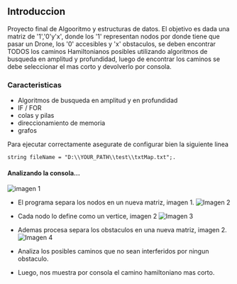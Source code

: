 ## Introduccion
Proyecto final de Algooritmo y estructuras de datos. El objetivo es dada una matriz de '1','0'y'x', donde los '1' representan nodos por donde 
tiene que pasar un Drone, los '0' accesibles y 'x' obstaculos, se deben encontrar TODOS los caminos Hamiltonianos posibles utilizando algoritmos de busqueda en amplitud y profundidad, luego de encontrar los caminos se debe seleccionar el mas corto y devolverlo por consola.

### Caracteristicas
- Algoritmos de busqueda en amplitud y en profundidad
- IF / FOR  
- colas y pilas
- direccionamiento de memoria
- grafos

Para ejecutar correctamente asegurate de configurar bien la siguiente linea 
```
string fileName = "D:\\YOUR_PATH\\test\\txtMap.txt";.
```
#### Analizando la consola...
![imagen 1](\assents\imagen1.png)

- El programa separa los nodos en un nueva matriz, imagen 1.
![Imagen 2](\assents\imagen3.png)

- Cada nodo lo define como un vertice, imagen 2
![Imagen 3](\assents\imagen2.png)

- Ademas procesa separa los obstaculos en una nueva matriz, imagen 2. 
![Imagen 4](\assents\imagen4.png)

- Analiza los posibles caminos que no sean interferidos por ningun obstaculo.
- Luego, nos muestra por consola el camino hamiltoniano mas corto.

